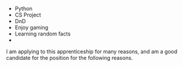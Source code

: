 - Python
- CS Project
- DnD
- Enjoy gaming
- Learning random facts
- 

I am applying to this apprenticeship for many reasons, and am a good candidate for the position for the following reasons. 